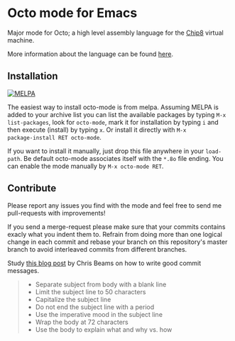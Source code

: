 # Octo mode for Emacs

Major mode for Octo; a high level assembly language for the
[Chip8](http://mattmik.com/files/chip8/mastering/chip8.html) virtual machine.

More information about the language can be found
[here](https://github.com/JohnEarnest/Octo).

## Installation

[![MELPA](https://melpa.org/packages/octo-mode-badge.svg)](https://melpa.org/#/octo-mode)

The easiest way to install octo-mode is from melpa.  Assuming MELPA is added to
your archive list you can list the available packages by typing <code>M-x
list-packages</code>, look for <code>octo-mode</code>, mark it for installation
by typing <code>i</code> and then execute (install) by typing <code>x</code>. Or
install it directly with <code>M-x package-install RET octo-mode</code>.

If you want to install it manually, just drop this file anywhere in your
<code>load-path</code>. Be default octo-mode associates itself with the
<code>*.8o</code> file ending. You can enable the mode manually by <code>M-x
octo-mode RET</code>.

## Contribute

Please report any issues you find with the mode and feel free to send me
pull-requests with improvements!

If you send a merge-request please make sure that your commits contains exacly
what you indent them to. Refrain from doing more than one logical change in each
commit and rebase your branch on this repository's master branch to avoid
interleaved commits from different branches.

Study [this blog post](http://chris.beams.io/posts/git-commit/) by Chris Beams
on how to write good commit messages.

> * Separate subject from body with a blank line
> * Limit the subject line to 50 characters
> * Capitalize the subject line
> * Do not end the subject line with a period
> * Use the imperative mood in the subject line
> * Wrap the body at 72 characters
> * Use the body to explain what and why vs. how
